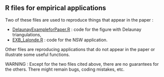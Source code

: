 ## R files for empirical applications

Two of these files are used to reproduce things that appear in the paper :
- [DelaunayExampleforPaper.R](DelaunayExampleforPaper.R) : code for the figure with Delaunay triangulations,
- [EXB_Lalonde.R](EXB_Lalonde.R) : code for the NSW application.

Other files are reproducing applications that do not appear in the paper or illustrate some useful functions.

WARNING : Except for the two files cited above, there are no guarantees for the others. There might remain bugs, coding mistakes, etc.
